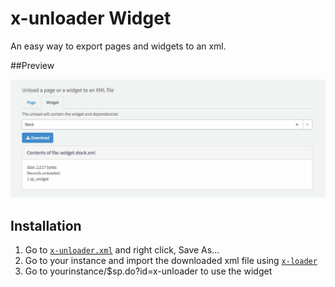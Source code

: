 # x-unloader Widget
An easy way to export pages and widgets to an xml.

##Preview

![x-unloader](images/preview.jpg "x-unloader")

## Installation

1. Go to [`x-unloader.xml`](src/x-unloader.xml?raw=true) and right click, Save As...
2. Go to your instance and import the downloaded xml file using [`x-loader`](https://github.com/service-portal/x-loader)
3. Go to yourinstance/$sp.do?id=x-unloader to use the widget
